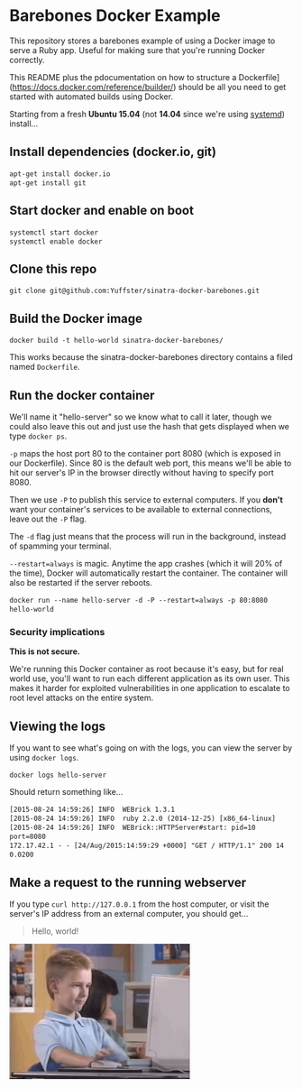 # Barebones Docker Example

This repository stores a barebones example of using a Docker image to serve a Ruby app.  Useful for making sure that you're running Docker correctly.

This README plus the pdocumentation on how to structure a Dockerfile](https://docs.docker.com/reference/builder/) should be all you need to get started with automated builds using Docker.

Starting from a fresh **Ubuntu 15.04** (not **14.04** since we're using [systemd](https://www.digitalocean.com/community/tutorials/systemd-essentials-working-with-services-units-and-the-journal)) install...

## Install dependencies (docker.io, git)

```
apt-get install docker.io
apt-get install git
```

## Start docker and enable on boot

```
systemctl start docker
systemctl enable docker
```

## Clone this repo

```
git clone git@github.com:Yuffster/sinatra-docker-barebones.git
```

## Build the Docker image

```
docker build -t hello-world sinatra-docker-barebones/
```

This works because the sinatra-docker-barebones directory contains a filed named `Dockerfile`.

## Run the docker container

We'll name it "hello-server" so we know what to call it later, though we could also leave this out and just use the hash that gets displayed when we type `docker ps`.

`-p` maps the host port 80 to the container port 8080 (which is exposed in our Dockerfile).  Since 80 is the default web port, this means we'll be able to hit our server's IP in the browser directly without having to specify port 8080.

Then we use `-P` to publish this service to external computers.  If you **don't** want your container's services to be available to external connections, leave out the `-P` flag.

The `-d` flag just means that the process will run in the background, instead of spamming your terminal.

`--restart=always` is magic.  Anytime the app crashes (which it will 20% of the time), Docker will automatically restart the container.  The container will also be restarted if the server reboots.

```
docker run --name hello-server -d -P --restart=always -p 80:8080 hello-world
```

### Security implications

**This is not secure.**

We're running this Docker container as root because it's easy, but for real world use, you'll want to run each different application as its own user.  This makes it harder for exploited vulnerabilities in one application to escalate to root level attacks on the entire system.

## Viewing the logs

If you want to see what's going on with the logs, you can view the server by using `docker logs`.

```
docker logs hello-server
```

Should return something like...

```
[2015-08-24 14:59:26] INFO  WEBrick 1.3.1
[2015-08-24 14:59:26] INFO  ruby 2.2.0 (2014-12-25) [x86_64-linux]
[2015-08-24 14:59:26] INFO  WEBrick::HTTPServer#start: pid=10 port=8080
172.17.42.1 - - [24/Aug/2015:14:59:29 +0000] "GET / HTTP/1.1" 200 14 0.0200
```

## Make a request to the running webserver

If you type `curl http://127.0.0.1` from the host computer, or visit the server's IP address from an external computer, you should get...

> Hello, world!

![Thumbs up](thumbsup.gif)